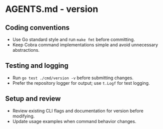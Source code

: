 # AGENTS.md - version

## Coding conventions

- Use Go standard style and run `make fmt` before committing.
- Keep Cobra command implementations simple and avoid unnecessary abstractions.

## Testing and logging

- Run `go test ./cmd/version -v` before submitting changes.
- Prefer the repository logger for output; use `t.Logf` for test logging.

## Setup and review

- Review existing CLI flags and documentation for version before modifying.
- Update usage examples when command behavior changes.
